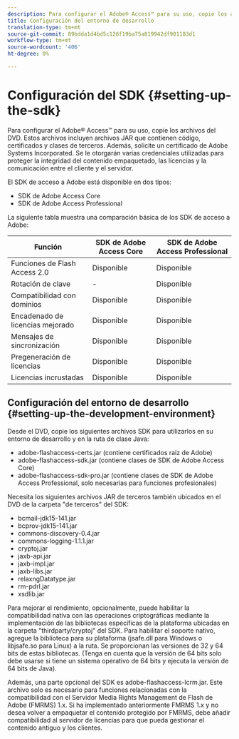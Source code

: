 ```yaml
---
description: Para configurar el Adobe® Access™ para su uso, copie los archivos del DVD. Estos archivos incluyen archivos JAR que contienen código, certificados y clases de terceros. Además, solicite un certificado de Adobe Systems Incorporated. Se le otorgarán varias credenciales utilizadas para proteger la integridad del contenido empaquetado, las licencias y la comunicación entre el cliente y el servidor.
title: Configuración del entorno de desarrollo
translation-type: tm+mt
source-git-commit: 89bdda1d4bd5c126f19ba75a819942df901183d1
workflow-type: tm+mt
source-wordcount: '406'
ht-degree: 0%

---
```



# Configuración del SDK {#setting-up-the-sdk}

Para configurar el Adobe® Access™ para su uso, copie los archivos del DVD. Estos archivos incluyen archivos JAR que contienen código, certificados y clases de terceros. Además, solicite un certificado de Adobe Systems Incorporated. Se le otorgarán varias credenciales utilizadas para proteger la integridad del contenido empaquetado, las licencias y la comunicación entre el cliente y el servidor.

El SDK de acceso a Adobe está disponible en dos tipos:
* SDK de Adobe Access Core
* SDK de Adobe Access Professional

La siguiente tabla muestra una comparación básica de los SDK de acceso a Adobe:

| Función | SDK de Adobe Access Core | SDK de Adobe Access Professional |
|---|---|---|
| Funciones de Flash Access 2.0 | Disponible | Disponible |
| Rotación de clave | - | Disponible |
| Compatibilidad con dominios | Disponible | Disponible |
| Encadenado de licencias mejorado | Disponible | Disponible |
| Mensajes de sincronización | Disponible | Disponible |
| Pregeneración de licencias | Disponible | Disponible |
| Licencias incrustadas | Disponible | Disponible |

## Configuración del entorno de desarrollo {#setting-up-the-development-environment}

Desde el DVD, copie los siguientes archivos SDK para utilizarlos en su entorno de desarrollo y en la ruta de clase Java:

* adobe-flashaccess-certs.jar (contiene certificados raíz de Adobe)
* adobe-flashaccess-sdk.jar (contiene clases de SDK de Adobe Access Core)
* adobe-flashaccess-sdk-pro.jar (contiene clases de SDK de Adobe Access Professional, solo necesarias para funciones profesionales)

Necesita los siguientes archivos JAR de terceros también ubicados en el DVD de la carpeta &quot;de terceros&quot; del SDK:

* bcmail-jdk15-141.jar
* bcprov-jdk15-141.jar
* commons-discovery-0.4.jar
* commons-logging-1.1.1.jar
* cryptoj.jar
* jaxb-api.jar
* jaxb-impl.jar
* jaxb-libs.jar
* relaxngDatatype.jar
* rm-pdrl.jar
* xsdlib.jar

Para mejorar el rendimiento, opcionalmente, puede habilitar la compatibilidad nativa con las operaciones criptográficas mediante la implementación de las bibliotecas específicas de la plataforma ubicadas en la carpeta &quot;thirdparty/cryptoj&quot; del SDK. Para habilitar el soporte nativo, agregue la biblioteca para su plataforma (jsafe.dll para Windows o libjsafe.so para Linux) a la ruta. Se proporcionan las versiones de 32 y 64 bits de estas bibliotecas. (Tenga en cuenta que la versión de 64 bits solo debe usarse si tiene un sistema operativo de 64 bits y ejecuta la versión de 64 bits de Java).

Además, una parte opcional del SDK es adobe-flashaccess-lcrm.jar. Este archivo solo es necesario para funciones relacionadas con la compatibilidad con el Servidor Media Rights Management de Flash de Adobe (FMRMS) 1.x. Si ha implementado anteriormente FMRMS 1.x y no desea volver a empaquetar el contenido protegido por FMRMS, debe añadir compatibilidad al servidor de licencias para que pueda gestionar el contenido antiguo y los clientes.

